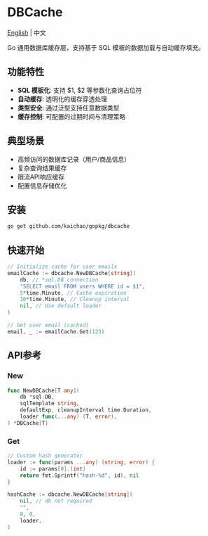 # DBCache

[English](README.md) | 中文

Go 通用数据库缓存层，支持基于 SQL 模板的数据加载与自动缓存填充。

## 功能特性

- **SQL 模板化**: 支持 $1, $2 等参数化查询占位符
- **自动缓存**: 透明化的缓存穿透处理
- **类型安全**: 通过泛型支持任意数据类型
- **缓存控制**: 可配置的过期时间与清理策略

## 典型场景

- 高频访问的数据库记录（用户/商品信息）
- 复杂查询结果缓存
- 限流API响应缓存
- 配置信息存储优化

## 安装
```sh
go get github.com/kaichao/gopkg/dbcache
```

## 快速开始
```go
// Initialize cache for user emails
emailCache := dbcache.NewDBCache[string](
    db, // *sql.DB connection
    "SELECT email FROM users WHERE id = $1",
    5*time.Minute, // Cache expiration
    10*time.Minute, // Cleanup interval
    nil, // Use default loader
)

// Get user email (cached)
email, _ := emailCache.Get(123)
```

## API参考

### New
```go
func NewDBCache[T any](
    db *sql.DB,
    sqlTemplate string,
    defaultExp, cleanupInterval time.Duration,
    loader func(...any) (T, error),
) *DBCache[T]
```

### Get

```go
// Custom hash generator
loader := func(params ...any) (string, error) {
    id := params[0].(int)
    return fmt.Sprintf("hash-%d", id), nil
}

hashCache := dbcache.NewDBCache[string](
    nil, // db not required
    "", 
    0, 0,
    loader,
)
```
